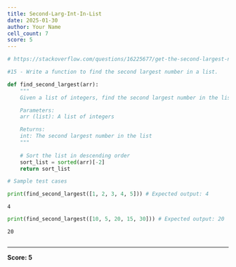 ```yaml
---
title: Second-Larg-Int-In-List
date: 2025-01-30
author: Your Name
cell_count: 7
score: 5
---
```


```python
# https://stackoverflow.com/questions/16225677/get-the-second-largest-number-in-a-list-in-linear-time
```


```python
#15 - Write a function to find the second largest number in a list.
```


```python
def find_second_largest(arr):
    """
    Given a list of integers, find the second largest number in the list.

    Parameters:
    arr (list): A list of integers

    Returns:
    int: The second largest number in the list
    """
    
    # Sort the list in descending order
    sort_list = sorted(arr)[-2]
    return sort_list
```


```python
# Sample test cases
```


```python
print(find_second_largest([1, 2, 3, 4, 5])) # Expected output: 4
```

    4



```python
print(find_second_largest([10, 5, 20, 15, 30])) # Expected output: 20
```

    20



```python

```


---
**Score: 5**
